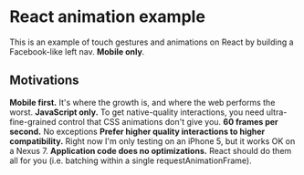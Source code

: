 # React animation example

This is an example of touch gestures and animations on React by building a Facebook-like left nav. **Mobile only**.

## Motivations

**Mobile first.** It's where the growth is, and where the web performs the worst.
**JavaScript only.** To get native-quality interactions, you need ultra-fine-grained control that CSS animations don't give you.
**60 frames per second.** No exceptions
**Prefer higher quality interactions to higher compatibility.** Right now I'm only testing on an iPhone 5, but it works OK on a Nexus 7.
**Application code does no optimizations.** React should do them all for you (i.e. batching within a single requestAnimationFrame).
